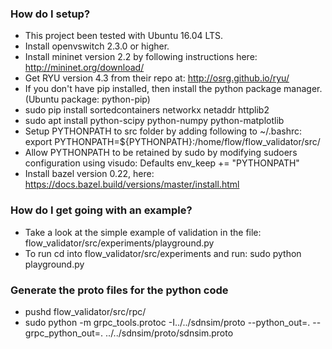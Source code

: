 ### How do I setup? ###

* This project been tested with Ubuntu 16.04 LTS. 
* Install openvswitch 2.3.0 or higher.
* Install mininet version 2.2 by following instructions here: http://mininet.org/download/
* Get RYU version 4.3 from their repo at: http://osrg.github.io/ryu/
* If you don't have pip installed, then install the python package manager. (Ubuntu package: python-pip)
* sudo pip install sortedcontainers networkx netaddr httplib2
* sudo apt install python-scipy python-numpy python-matplotlib
* Setup PYTHONPATH to src folder by adding following to ~/.bashrc: export PYTHONPATH=${PYTHONPATH}:/home/flow/flow_validator/src/ 
* Allow PYTHONPATH to be retained by sudo by modifying sudoers configuration using visudo: Defaults env_keep += "PYTHONPATH"
* Install bazel version 0.22, here: https://docs.bazel.build/versions/master/install.html

### How do I get going with an example? ###
* Take a look at the simple example of validation in the file: flow_validator/src/experiments/playground.py
* To run cd into flow_validator/src/experiments and run: sudo python playground.py

### Generate the proto files for the python code ###
* pushd flow_validator/src/rpc/
* sudo python -m grpc_tools.protoc -I../../sdnsim/proto --python_out=. --grpc_python_out=. ../../sdnsim/proto/sdnsim.proto
